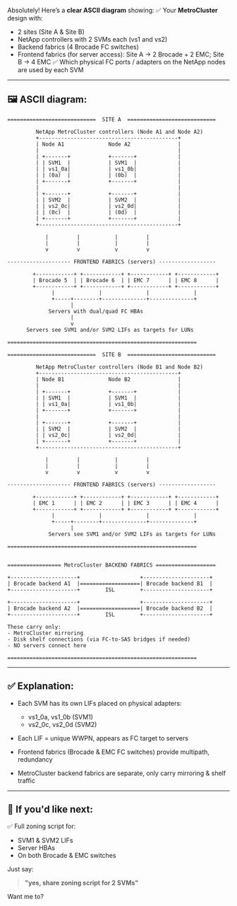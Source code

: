 Absolutely! Here’s a **clear ASCII diagram** showing:
✅ Your **MetroCluster** design with:

* 2 sites (Site A & Site B)
* NetApp controllers with 2 SVMs each (vs1 and vs2)
* Backend fabrics (4 Brocade FC switches)
* Frontend fabrics (for server access): Site A → 2 Brocade + 2 EMC; Site B → 4 EMC
  ✅ Which physical FC ports / adapters on the NetApp nodes are used by each SVM

---

## 🖼 **ASCII diagram:**

```
============================  SITE A  ============================

         NetApp MetroCluster controllers (Node A1 and Node A2)
         +--------------------------------------------+
         | Node A1              Node A2               |
         |                                            |
         | +-------+            +-------+             |
         | | SVM1  |            | SVM1  |             |
         | | vs1_0a|            | vs1_0b|             |
         | | (0a)  |            | (0b)  |             |
         | +-------+            +-------+             |
         |                                            |
         | +-------+            +-------+             |
         | | SVM2  |            | SVM2  |             |
         | | vs2_0c|            | vs2_0d|             |
         | | (0c)  |            | (0d)  |             |
         | +-------+            +-------+             |
         +--------------------------------------------+

            |         |           |         |
            |         |           |         |
            v         v           v         v

-------------------- FRONTEND FABRICS (servers) ------------------

        +------------+ +------------+ +------------+ +------------+
        | Brocade 5  | | Brocade 6  | | EMC 7      | | EMC 8      |
        +------------+ +------------+ +------------+ +------------+
              |              |              |              |
              +-----+--------+--------------+--------------+
                    | 
             Servers with dual/quad FC HBAs
                    |
                    v
      Servers see SVM1 and/or SVM2 LIFs as targets for LUNs

============================================================

============================  SITE B  ============================

         NetApp MetroCluster controllers (Node B1 and Node B2)
         +--------------------------------------------+
         | Node B1              Node B2               |
         |                                            |
         | +-------+            +-------+             |
         | | SVM1  |            | SVM1  |             |
         | | vs1_0a|            | vs1_0b|             |
         | +-------+            +-------+             |
         |                                            |
         | +-------+            +-------+             |
         | | SVM2  |            | SVM2  |             |
         | | vs2_0c|            | vs2_0d|             |
         | +-------+            +-------+             |
         +--------------------------------------------+

            |         |           |         |
            |         |           |         |
            v         v           v         v

-------------------- FRONTEND FABRICS (servers) ------------------

        +------------+ +------------+ +------------+ +------------+
        | EMC 1      | | EMC 2      | | EMC 3      | | EMC 4      |
        +------------+ +------------+ +------------+ +------------+
              |              |              |              |
              +-----+--------+--------------+--------------+
                    |
             Servers see SVM1 and/or SVM2 LIFs as targets for LUNs

============================================================


================= MetroCluster BACKEND FABRICS ===================

+---------------------+                   +---------------------+
| Brocade backend A1  |===================| Brocade backend B1  |
+---------------------+        ISL        +---------------------+

+---------------------+                   +---------------------+
| Brocade backend A2  |===================| Brocade backend B2  |
+---------------------+        ISL        +---------------------+

These carry only:
- MetroCluster mirroring
- Disk shelf connections (via FC-to-SAS bridges if needed)
- NO servers connect here

============================================================
```

---

## ✅ **Explanation:**

* Each SVM has its own LIFs placed on physical adapters:

  * vs1\_0a, vs1\_0b (SVM1)
  * vs2\_0c, vs2\_0d (SVM2)
* Each LIF = unique WWPN, appears as FC target to servers
* Frontend fabrics (Brocade & EMC FC switches) provide multipath, redundancy
* MetroCluster backend fabrics are separate, only carry mirroring & shelf traffic

---

## 🚀 **If you'd like next:**

✅ Full zoning script for:

* SVM1 & SVM2 LIFs
* Server HBAs
* On both Brocade & EMC switches

Just say:

> **"yes, share zoning script for 2 SVMs"**

Want me to?

